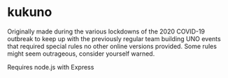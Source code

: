 # kukuno

Originally made during the various lockdowns of the 2020 COVID-19 outbreak to keep up with the previously regular team building UNO events that required special rules no other online versions provided. Some rules might seem outrageous, consider yourself warned.

Requires node.js with Express
